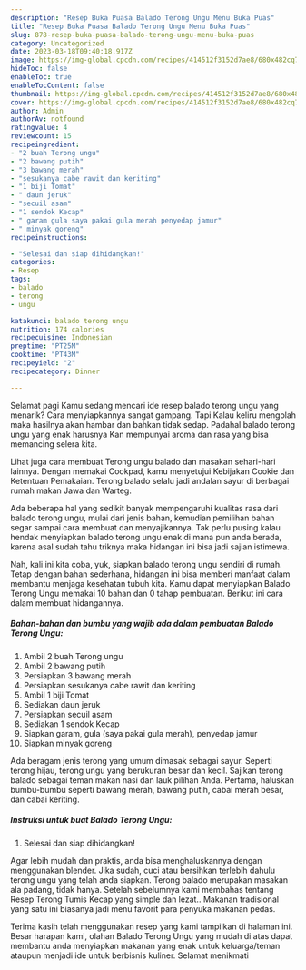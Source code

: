 ```yaml
---
description: "Resep Buka Puasa Balado Terong Ungu Menu Buka Puas"
title: "Resep Buka Puasa Balado Terong Ungu Menu Buka Puas"
slug: 878-resep-buka-puasa-balado-terong-ungu-menu-buka-puas
category: Uncategorized
date: 2023-03-18T09:40:18.917Z
image: https://img-global.cpcdn.com/recipes/414512f3152d7ae8/680x482cq70/balado-terong-ungu-foto-resep-utama.jpg
hideToc: false
enableToc: true
enableTocContent: false
thumbnail: https://img-global.cpcdn.com/recipes/414512f3152d7ae8/680x482cq70/balado-terong-ungu-foto-resep-utama.jpg
cover: https://img-global.cpcdn.com/recipes/414512f3152d7ae8/680x482cq70/balado-terong-ungu-foto-resep-utama.jpg
author: Admin
authorAv: notfound
ratingvalue: 4
reviewcount: 15
recipeingredient:
- "2 buah Terong ungu"
- "2 bawang putih"
- "3 bawang merah"
- "sesukanya cabe rawit dan keriting"
- "1 biji Tomat"
- " daun jeruk"
- "secuil asam"
- "1 sendok Kecap"
- " garam gula saya pakai gula merah penyedap jamur"
- " minyak goreng"
recipeinstructions:

- "Selesai dan siap dihidangkan!"
categories:
- Resep
tags:
- balado
- terong
- ungu

katakunci: balado terong ungu 
nutrition: 174 calories
recipecuisine: Indonesian
preptime: "PT25M"
cooktime: "PT43M"
recipeyield: "2"
recipecategory: Dinner

---
```



Selamat pagi Kamu sedang mencari ide resep balado terong ungu yang menarik? Cara menyiapkannya sangat gampang. Tapi Kalau keliru mengolah maka hasilnya akan hambar dan bahkan tidak sedap. Padahal balado terong ungu yang enak harusnya Kan mempunyai aroma dan rasa yang bisa memancing selera kita.


Lihat juga cara membuat Terong ungu balado dan masakan sehari-hari lainnya. Dengan memakai Cookpad, kamu menyetujui Kebijakan Cookie dan Ketentuan Pemakaian. Terong balado selalu jadi andalan sayur di berbagai rumah makan Jawa dan Warteg.

Ada beberapa hal yang sedikit banyak mempengaruhi kualitas rasa dari balado terong ungu, mulai dari jenis bahan, kemudian pemilihan bahan segar sampai cara membuat dan menyajikannya. Tak perlu pusing kalau hendak menyiapkan balado terong ungu enak di mana pun anda berada, karena asal sudah tahu triknya maka hidangan ini bisa jadi sajian istimewa.


Nah, kali ini kita coba, yuk, siapkan balado terong ungu sendiri di rumah. Tetap dengan bahan sederhana, hidangan ini bisa memberi manfaat dalam membantu menjaga kesehatan tubuh kita. Kamu dapat menyiapkan Balado Terong Ungu memakai 10 bahan dan 0 tahap pembuatan. Berikut ini cara dalam membuat hidangannya.

<!--inarticleads1-->

##### Bahan-bahan dan bumbu yang wajib ada dalam pembuatan Balado Terong Ungu:

1. Ambil 2 buah Terong ungu
1. Ambil 2 bawang putih
1. Persiapkan 3 bawang merah
1. Persiapkan sesukanya cabe rawit dan keriting
1. Ambil 1 biji Tomat
1. Sediakan  daun jeruk
1. Persiapkan secuil asam
1. Sediakan 1 sendok Kecap
1. Siapkan  garam, gula (saya pakai gula merah), penyedap jamur
1. Siapkan  minyak goreng


Ada beragam jenis terong yang umum dimasak sebagai sayur. Seperti terong hijau, terong ungu yang berukuran besar dan kecil. Sajikan terong balado sebagai teman makan nasi dan lauk pilihan Anda. Pertama, haluskan bumbu-bumbu seperti bawang merah, bawang putih, cabai merah besar, dan cabai keriting. 

<!--inarticleads2-->

##### Instruksi untuk buat Balado Terong Ungu:


1. Selesai dan siap dihidangkan!

Agar lebih mudah dan praktis, anda bisa menghaluskannya dengan menggunakan blender. Jika sudah, cuci atau bersihkan terlebih dahulu terong ungu yang telah anda siapkan. Terong balado merupakan masakan ala padang, tidak hanya. Setelah sebelumnya kami membahas tentang Resep Terong Tumis Kecap yang simple dan lezat.. Makanan tradisional yang satu ini biasanya jadi menu favorit para penyuka makanan pedas. 

Terima kasih telah menggunakan resep yang kami tampilkan di halaman ini. Besar harapan kami, olahan Balado Terong Ungu yang mudah di atas dapat membantu anda menyiapkan makanan yang enak untuk keluarga/teman ataupun menjadi ide untuk berbisnis kuliner. Selamat menikmati
